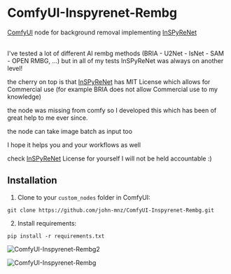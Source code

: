 ﻿# ComfyUI-Inspyrenet-Rembg
[ComfyUI](https://github.com/comfyanonymous/ComfyUI) node for background removal implementing [InSPyReNet](https://github.com/plemeri/InSPyReNet)
</br></br>

I've tested a lot of different AI rembg methods (BRIA - U2Net - IsNet - SAM - OPEN RMBG, ...) but in all of my tests InSPyReNet was always on another level!

the cherry on top is that [InSPyReNet](https://github.com/plemeri/InSPyReNet) has MIT License which allows for Commercial use (for example BRIA does not allow Commercial use to my knowledge)


the node was missing from comfy so I developed this which has been of great help to me ever since.

the node can take image batch as input too

I hope it helps you and your workflows as well


check [InSPyReNet](https://github.com/plemeri/InSPyReNet) License for yourself I will not be held accountable :)


## Installation 

1. Clone to your `custom_nodes` folder in ComfyUI:

```
git clone https://github.com/john-mnz/ComfyUI-Inspyrenet-Rembg.git
```

2. Install requirements:

```
pip install -r requirements.txt
```

![ComfyUI-Inspyrenet-Rembg2](https://github.com/user-attachments/assets/f68ec1ae-5c64-4ded-899b-10dfb783d5eb)

![ComfyUI-Inspyrenet-Rembg](https://github.com/user-attachments/assets/e1817609-7645-4d72-b187-0cf5e74cb6c5)
